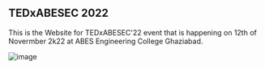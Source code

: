 ## TEDxABESEC 2022
This is the Website for TEDxABESEC'22 event that is happening on 12th of Novermber 2k22 at ABES Engineering College Ghaziabad.

![image](http://pl.tedcdn.com/social/ted-logo-fb.png)
